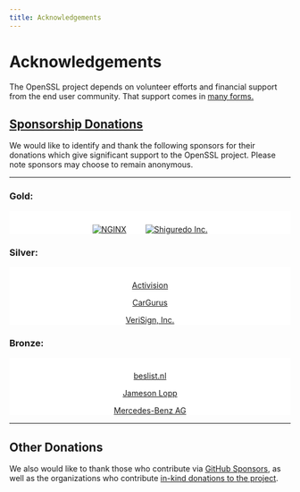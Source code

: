 ```yaml
---
title: Acknowledgements
---
```

# Acknowledgements

The OpenSSL project depends on volunteer efforts and financial support
from the end user community. That support comes in [many
forms.](donations.html)

## <a href="current">Sponsorship Donations</a>

We would like to identify and thank the following sponsors for their
donations which give significant support to the OpenSSL project. Please
note sponsors may choose to remain anonymous.

------------------------------------------------------------------------

<style type="text/css">
  .sponsorlogo {
  height: 100px !important;
  width: 210px !important;
  object-fit: contain !important;
  object-position: 50% 50% !important;
  padding-left: 15px !important;
  padding-top: 0px !important;
  padding-bottom: 0px !important;
  padding-right: 15px !important;
  }
  .sponsorsection {
  background-color: #ffffff !important;
  padding-top: 10px !important;
  text-align: center !important;
  }
</style>

### Gold:

<div class="sponsorsection">

[<span class="sponsorlogo">![NGINX](/img/nginx-logo-med.png)</span>](https://www.nginx.com/)
[<span class="sponsorlogo">![Shiguredo Inc.](/img/shiguredo-logo-med.png)</span>](https://shiguredo.jp/)

</div>

### Silver:

<div class="sponsorsection">

[Activision](https://activision.com/)

[CarGurus](https://cargurus.com/)

[VeriSign, Inc.](https://www.verisign.com/)

</div>

### Bronze:

<div class="sponsorsection">

[beslist.nl](https://beslist.nl/)

[Jameson Lopp](https://www.lopp.net/)

[Mercedes-Benz AG](https://opensource.mercedes-benz.com/)

</div>

------------------------------------------------------------------------

## Other Donations

We also would like to thank those who contribute via [GitHub
Sponsors](https://github.com/sponsors/openssl), as well as the
organizations who contribute [in-kind donations to the
project](/community/thanks.html).
